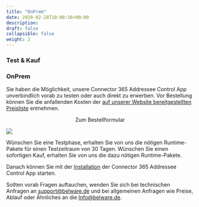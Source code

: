 ```yaml
---
title: "OnPrem"
date: 2020-02-28T10:08:56+09:00
description: 
draft: false
collapsible: false
weight: 2
---
```

### Test & Kauf

### OnPrem
Sie haben die Möglichkeit, unsere Connector 365 Addressee Control App unverbindlich vorab zu testen oder auch direkt zu erwerben.
Vor Bestellung können Sie die anfallenden Kosten der [auf unserer Website bereitgestellten Preisliste](https://www.belware.de/preise) entnehmen.

<p style="text-align: center;">
Zum Bestellformular
</p>

[<img src="/images/apps/Forms_easy.png">](https://forms.office.com/Pages/ResponsePage.aspx?id=wbg8p1B5wk60E37fEWJ6gK10RbLPyuxOs2bKXXZxm8JUM0tNOEJVMlIxUkpOQzJTN0owME5OV0wwNy4u)

Wünschen Sie eine Testphase, erhalten Sie von uns die nötigen Runtime-Pakete für einen Testzeitraum von 30 Tagen.
Wünschen Sie einen sofortigen Kauf, erhalten Sie von uns die dazu nötigen Runtime-Pakete.

Danach können Sie mit der [Installation](de-de/apps/addressee-control/first-steps/installation/onprem/) der Connector 365 Addressee Control App starten.

Sollten vorab Fragen auftauchen, wenden Sie sich bei technischen Anfragen an [support@belware.de](mailto:support@belware.de) und bei allgemeinen Anfragen wie Preise, Ablauf oder Ähnliches an die Info@belware.de.